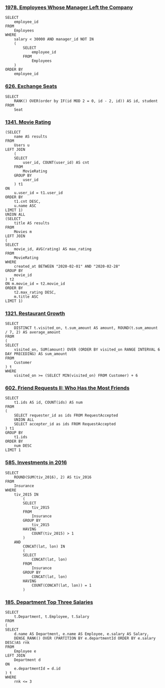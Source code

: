 ### [1978. Employees Whose Manager Left the Company](https://leetcode.cn/problems/employees-whose-manager-left-the-company/)

```mysql
SELECT
    employee_id
FROM
    Employees
WHERE 
    salary < 30000 AND manager_id NOT IN
    (
        SELECT
            employee_id
        FROM
            Employees
    )
ORDER BY
    employee_id
```

### [626. Exchange Seats](https://leetcode.cn/problems/exchange-seats/)

```mysql
SELECT
    RANK() OVER(order by IF(id MOD 2 = 0, id - 2, id)) AS id, student
FROM
    Seat
```

### [1341. Movie Rating](https://leetcode.cn/problems/movie-rating/)

```mysql
(SELECT 
    name AS results
FROM
    Users u
LEFT JOIN
    (
    SELECT 
        user_id, COUNT(user_id) AS cnt
    FROM 
        MovieRating
    GROUP BY
        user_id
    ) t1
ON
    u.user_id = t1.user_id
ORDER BY
    t1.cnt DESC,
    u.name ASC
LIMIT 1)
UNION ALL
(SELECT 
    title AS results
FROM
    Movies m 
LEFT JOIN
(
SELECT 
    movie_id, AVG(rating) AS max_rating
FROM
    MovieRating
WHERE
    created_at BETWEEN "2020-02-01" AND "2020-02-28"
GROUP BY
    movie_id
) t2
ON m.movie_id = t2.movie_id
ORDER BY
    t2.max_rating DESC,
    m.title ASC
LIMIT 1)
```

### [1321. Restaurant Growth](https://leetcode.cn/problems/restaurant-growth/)

```mysql
SELECT
    DISTINCT t.visited_on, t.sum_amount AS amount, ROUND(t.sum_amount / 7, 2) AS average_amount
FROM
(
SELECT
    visited_on, SUM(amount) OVER (ORDER BY visited_on RANGE INTERVAL 6 DAY PRECEDING) AS sum_amount
FROM
    Customer
) t
WHERE
    visited_on >= (SELECT MIN(visited_on) FROM Customer) + 6
```

### [602. Friend Requests II: Who Has the Most Friends](https://leetcode.cn/problems/friend-requests-ii-who-has-the-most-friends/)

```mysql
SELECT
    t1.ids AS id, COUNT(ids) AS num
FROM
(
    SELECT requester_id as ids FROM RequestAccepted
    UNION ALL
    SELECT accepter_id as ids FROM RequestAccepted
) t1
GROUP BY
    t1.ids
ORDER BY
    num DESC
LIMIT 1
```

### [585. Investments in 2016](https://leetcode.cn/problems/investments-in-2016/)

```mysql
SELECT  
    ROUND(SUM(tiv_2016), 2) AS tiv_2016
FROM
    Insurance
WHERE   
    tiv_2015 IN
        (
        SELECT
            tiv_2015
        FROM
            Insurance
        GROUP BY
            tiv_2015
        HAVING
            COUNT(tiv_2015) > 1
        )
    AND
        CONCAT(lat, lon) IN
        (
        SELECT
            CONCAT(lat, lon)
        FROM
            Insurance
        GROUP BY
            CONCAT(lat, lon)
        HAVING
            COUNT(CONCAT(lat, lon)) = 1
        )

```

### [185. Department Top Three Salaries](https://leetcode.cn/problems/department-top-three-salaries/)

```mysql
SELECT
    t.Department, t.Employee, t.Salary
FROM
(
SELECT
    d.name AS Department, e.name AS Employee, e.salary AS Salary,
    DENSE_RANK() OVER (PARTITION BY e.departmentId ORDER BY e.salary DESC)AS rnk
FROM
    Employee e 
LEFT JOIN
    Department d 
ON
    e.departmentId = d.id
) t
WHERE
    rnk <= 3
```

### 
